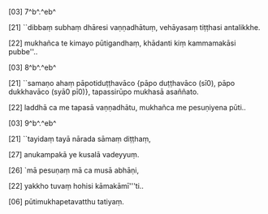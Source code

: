 [03] 7^b^.^eb^

[21] ``dibbaṃ subhaṃ dhāresi vaṇṇadhātuṃ, vehāyasaṃ tiṭṭhasi antalikkhe.

[22] mukhañca te kimayo pūtigandhaṃ, khādanti kiṃ kammamakāsi pubbe''..

[03] 8^b^.^eb^

[21] ``samaṇo ahaṃ pāpotiduṭṭhavāco {pāpo duṭṭhavāco (sī0), pāpo  dukkhavāco (syā0 pī0)}, tapassirūpo mukhasā asaññato.

[22] laddhā ca me tapasā vaṇṇadhātu, mukhañca me pesuṇiyena pūti..

[03] 9^b^.^eb^

[21] ``tayidaṃ tayā nārada sāmaṃ diṭṭhaṃ,

[27] anukampakā ye kusalā vadeyyuṃ.

[26] `mā pesuṇaṃ mā ca musā abhāṇi,

[22] yakkho tuvaṃ hohisi kāmakāmī'''ti..

[06] pūtimukhapetavatthu tatiyaṃ.